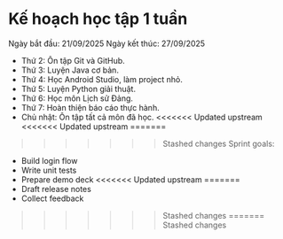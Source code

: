 # Kế hoạch học tập 1 tuần

Ngày bắt đầu: 21/09/2025
Ngày kết thúc: 27/09/2025

- Thứ 2: Ôn tập Git và GitHub.
- Thứ 3: Luyện Java cơ bản.
- Thứ 4: Học Android Studio, làm project nhỏ.
- Thứ 5: Luyện Python giải thuật.
- Thứ 6: Học môn Lịch sử Đảng.
- Thứ 7: Hoàn thiện báo cáo thực hành.
- Chủ nhật: Ôn tập tất cả môn đã học.
<<<<<<< Updated upstream
<<<<<<< Updated upstream
=======
>>>>>>> Stashed changes
Sprint goals:
- Build login flow
- Write unit tests
- Prepare demo deck
<<<<<<< Updated upstream
=======
- Draft release notes
- Collect feedback
>>>>>>> Stashed changes
=======
>>>>>>> Stashed changes
